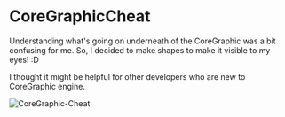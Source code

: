 # CoreGraphicCheat

Understanding what's going on underneath of the CoreGraphic was a bit confusing for me. So, I decided to make shapes to make it visible to my eyes! :D

I thought it might be helpful for other developers who are new to CoreGraphic engine.

![CoreGraphic-Cheat](https://user-images.githubusercontent.com/28094207/168419190-8a9ee091-4b09-40d0-87b5-4f69b3df8c49.jpg)
